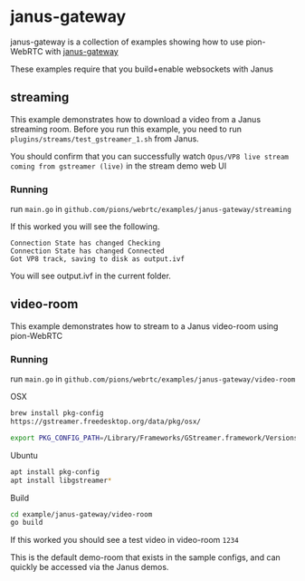 # janus-gateway
janus-gateway is a collection of examples showing how to use pion-WebRTC with [janus-gateway](https://github.com/meetecho/janus-gateway)

These examples require that you build+enable websockets with Janus

## streaming
This example demonstrates how to download a video from a Janus streaming room. Before you run this example, you need to run `plugins/streams/test_gstreamer_1.sh` from Janus.

You should confirm that you can successfully watch `Opus/VP8 live stream coming from gstreamer (live)` in the stream demo web UI

### Running
run `main.go` in `github.com/pions/webrtc/examples/janus-gateway/streaming`

If this worked you will see the following.
```
Connection State has changed Checking
Connection State has changed Connected
Got VP8 track, saving to disk as output.ivf
```

You will see output.ivf in the current folder.

## video-room
This example demonstrates how to stream to a Janus video-room using pion-WebRTC

### Running
run `main.go` in `github.com/pions/webrtc/examples/janus-gateway/video-room`

OSX
```sh 
brew install pkg-config
https://gstreamer.freedesktop.org/data/pkg/osx/

export PKG_CONFIG_PATH=/Library/Frameworks/GStreamer.framework/Versions/Current/lib/pkgconfig
```
Ubuntu
```sh
apt install pkg-config
apt install libgstreamer*
```

Build
```sh
cd example/janus-gateway/video-room
go build
```



If this worked you should see a test video in video-room `1234`

This is the default demo-room that exists in the sample configs, and can quickly be accessed via the Janus demos.

